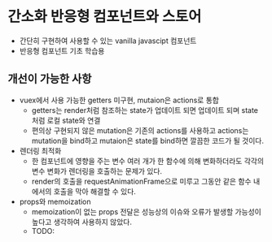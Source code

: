 # 간소화 반응형 컴포넌트와 스토어
* 간단히 구현하여 사용할 수 있는 vanilla javascipt 컴포넌트
* 반응형 컴포넌트 기초 학습용

## 개선이 가능한 사항
* vuex에서 사용 가능한 getters 미구현, mutaion은 actions로 통합
  * getters는 render처럼 참조하는 state가 업데이트 되면 업데이트 되며 state처럼 로컬 state와 연결
  * 편의상 구현되지 않은 mutation은 기존의 actions를 사용하고 actions는 mutation을 bind하고 mutaion은 state를 bind하면 깔끔한 코드가 될 것이다.
* 렌더링 최적화
  * 한 컴포넌트에 영향을 주는 변수 여러 개가 한 함수에 의해 변화하더라도 각각의 변수 변화가 렌더링을 호출하는 문제가 있다.
  * render의 호출을 requestAnimationFrame으로 미루고 그동안 같은 함수 내에서의 호출을 막아 해결할 수 있다.
* props와 memoization
  * memoization이 없는 props 전달은 성능상의 이슈와 오류가 발생할 가능성이 높다고 생각하여 사용하지 않았다.
  * TODO: 